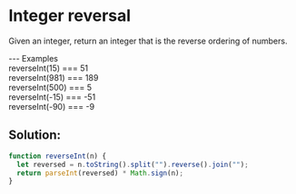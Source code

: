 # Integer reversal

Given an integer, return an integer that is the reverse ordering of numbers.

--- Examples
<br>
reverseInt(15) === 51
<br>
reverseInt(981) === 189
<br>
reverseInt(500) === 5
<br>
reverseInt(-15) === -51
<br>
reverseInt(-90) === -9

## Solution:

```js
function reverseInt(n) {
  let reversed = n.toString().split("").reverse().join("");
  return parseInt(reversed) * Math.sign(n);
}
```
